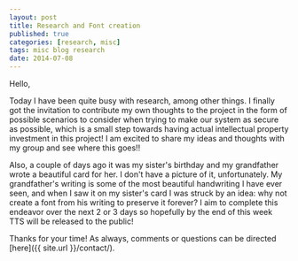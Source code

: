 ```yaml
---
layout: post
title: Research and Font creation
published: true
categories: [research, misc]
tags: misc blog research
date: 2014-07-08
---
```


Hello,

Today I have been quite busy with research, among other things.  I finally got the invitation to contribute my own thoughts to the project in the form of possible scenarios to consider when trying to make our system as secure as possible, which is a small step towards having actual intellectual property investment in this project!  I am excited to share my ideas and thoughts with my group and see where this goes!!

Also, a couple of days ago it was my sister\'s birthday and my grandfather wrote a beautiful card for her. I don't have a picture of it, unfortunately.  My grandfather's writing is some of the most beautiful handwriting I have ever seen, and when I saw it on my sister's card I was struck by an idea: why not create a font from his writing to preserve it forever? I aim to complete this endeavor over the next 2 or 3 days so hopefully by the end of this week TTS will be released to the public!

Thanks for your time! As always, comments or questions can be directed [here]({{ site.url }}/contact/).
